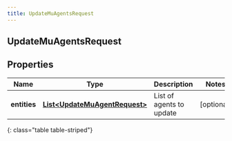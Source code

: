 ```yaml
---
title: UpdateMuAgentsRequest
---
```

## UpdateMuAgentsRequest


## Properties

| Name | Type | Description | Notes |
| ------------ | ------------- | ------------- | ------------- |
| **entities** | <!----><!---->[**List&lt;UpdateMuAgentRequest&gt;**](UpdateMuAgentRequest.html)<!----> | List of agents to update |  [optional] |
{: class="table table-striped"}



